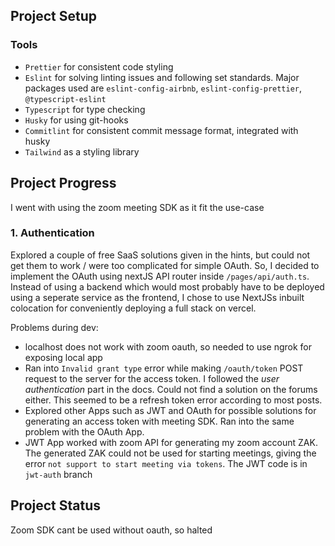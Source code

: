 ## Project Setup

### Tools

-   `Prettier` for consistent code styling
-   `Eslint` for solving linting issues and following set standards. Major packages used are `eslint-config-airbnb`, `eslint-config-prettier`, `@typescript-eslint`
-   `Typescript` for type checking
-   `Husky` for using git-hooks
-   `Commitlint` for consistent commit message format, integrated with husky
-   `Tailwind` as a styling library

## Project Progress

I went with using the zoom meeting SDK as it fit the use-case

### 1. Authentication

Explored a couple of free SaaS solutions given in the hints, but could not get them to work / were too complicated for simple OAuth. So, I decided to implement the OAuth using nextJS API router inside `/pages/api/auth.ts`. Instead of using a backend which would most probably have to be deployed using a seperate service as the frontend, I chose to use NextJSs inbuilt colocation for conveniently deploying a full stack on vercel.

Problems during dev:

-   localhost does not work with zoom oauth, so needed to use ngrok for exposing local app
-   Ran into `Invalid grant type` error while making `/oauth/token` POST request to the server for the access token. I followed the _user authentication_ part in the docs. Could not find a solution on the forums either. This seemed to be a refresh token error according to most posts.
-   Explored other Apps such as JWT and OAuth for possible solutions for generating an access token with meeting SDK. Ran into the same problem with the OAuth App.
-   JWT App worked with zoom API for generating my zoom account ZAK. The generated ZAK could not be used for starting meetings, giving the error `not support to start meeting via tokens`. The JWT code is in `jwt-auth` branch

## Project Status

Zoom SDK cant be used without oauth, so halted

